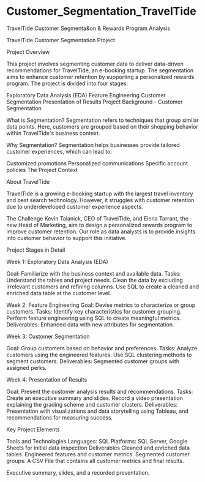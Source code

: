 # Customer_Segmentation_TravelTide
 TravelTide Customer Segmenta&on & Rewards Program Analysis

TravelTide Customer Segmentation Project

Project Overview

This project involves segmenting customer data to deliver data-driven recommendations for TravelTide, an e-booking startup. The segmentation aims to enhance customer retention by supporting a personalized rewards program. The project is divided into four stages:

Exploratory Data Analysis (EDA) Feature Engineering Customer Segmentation Presentation of Results Project Background - Customer Segmentation

What is Segmentation? Segmentation refers to techniques that group similar data points. Here, customers are grouped based on their shopping behavior within TravelTide's business context.

Why Segmentation? Segmentation helps businesses provide tailored customer experiences, which can lead to:

Customized promotions Personalized communications Specific account policies The Project Context

About TravelTide

TravelTide is a growing e-booking startup with the largest travel inventory and best search technology. However, it struggles with customer retention due to underdeveloped customer experience aspects.

The Challenge Kevin Talanick, CEO of TravelTide, and Elena Tarrant, the new Head of Marketing, aim to design a personalized rewards program to improve customer retention. Our role as data analysts is to provide insights into customer behavior to support this initiative.

Project Stages in Detail

Week 1: Exploratory Data Analysis (EDA)

Goal: Familiarize with the business context and available data. Tasks: Understand the tables and project needs. Clean the data by excluding irrelevant customers and refining columns. Use SQL to create a cleaned and enriched data table at the customer level.

Week 2: Feature Engineering Goal: Devise metrics to characterize or group customers. Tasks: Identify key characteristics for customer grouping. Perform feature engineering using SQL to create meaningful metrics. Deliverables: Enhanced data with new attributes for segmentation.

Week 3: Customer Segmentation

Goal: Group customers based on behavior and preferences. Tasks: Analyze customers using the engineered features. Use SQL clustering methods to segment customers. Deliverables: Segmented customer groups with assigned perks.

Week 4: Presentation of Results

Goal: Present the customer analysis results and recommendations. Tasks: Create an executive summary and slides. Record a video presentation explaining the grading scheme and customer clusters. Deliverables: Presentation with visualizations and data storytelling using Tableau, and recommendations for measuring success.

Key Project Elements

Tools and Technologies Languages: SQL Platforms: SQL Server, Google Sheets for initial data inspection Deliverables Cleaned and enriched data tables. Engineered features and customer metrics. Segmented customer groups. A CSV File that contains all customer metrics and final results.

Executive summary, slides, and a recorded presentation.
